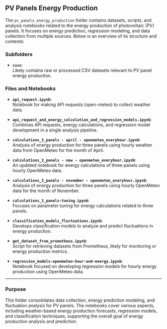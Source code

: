 ## PV Panels Energy Production

The `pv_panels_energy_production` folder contains datasets, scripts, and analysis notebooks related to the energy production of photovoltaic (PV) panels. It focuses on energy prediction, regression modeling, and data collection from multiple sources. Below is an overview of its structure and contents:

### Subfolders

- **`csvs`**:  
  Likely contains raw or processed CSV datasets relevant to PV panel energy production.

### Files and Notebooks
- **`api_request.ipynb`**:  
  Notebook for making API requests (open-meteo) to collect weather data.

- **`api_request_and_energy_calculation_and_regression_models.ipynb`**:  
  Combines API requests, energy calculations, and regression model development in a single analysis pipeline.

- **`calculations_3_panels - april - openmeteo_everyhour.ipynb`**:  
  Analysis of energy production for three panels using hourly weather data from OpenMeteo for the month of April.

- **`calculations_3_panels - new - openmeteo_everyhour.ipynb`**:  
  An updated notebook for energy calculations of three panels using hourly OpenMeteo data.

- **`calculations_3_panels - november - openmeteo_everyhour.ipynb`**:  
  Analysis of energy production for three panels using hourly OpenMeteo data for the month of November.

- **`calculations_3_panels-tuning.ipynb`**:  
  Focuses on parameter tuning for energy calculations related to three panels.

- **`classification_models_fluctuations.ipynb`**:  
  Develops classification models to analyze and predict fluctuations in energy production.

- **`get_dataset_from_prometheus.ipynb`**:  
  Script for retrieving datasets from Prometheus, likely for monitoring or energy production metrics.

- **`regression_models-openmeteo-hour-and-energy.ipynb`**:  
  Notebook focused on developing regression models for hourly energy production using OpenMeteo data.

---

### Purpose
This folder consolidates data collection, energy prediction modeling, and fluctuation analysis for PV panels. The notebooks cover various aspects, including weather-based energy production forecasts, regression models, and classification techniques, supporting the overall goal of energy production analysis and prediction.
